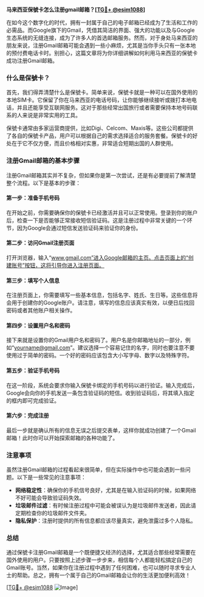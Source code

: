 **马来西亚保號卡怎么注册gmail邮箱？[[TG💪+ @esim1088](https://t.me/s/esim1088)]**

在如今这个数字化的时代，拥有一封属于自己的电子邮箱已经成为了生活和工作的必需品。而Google旗下的Gmail，凭借其简洁的界面、强大的功能以及与Google生态系统的无缝连接，成为了许多人的首选邮箱服务。然而，对于身处马来西亚的朋友来说，注册Gmail邮箱可能会遇到一些小麻烦，尤其是当你手头只有一张本地的预付费电话卡时。别担心，这篇文章将为你详细讲解如何利用马来西亚的保號卡成功注册Gmail邮箱。

### 什么是保號卡？

首先，我们得弄清楚什么是保號卡。简单来说，保號卡就是一种可以在国外使用的本地SIM卡。它保留了你在马来西亚的电话号码，让你能够继续接听或拨打本地电话，并且还能享受互联网服务。这对于那些经常出国旅行或者需要保持本地号码联系的人来说是非常实用的工具。

保號卡通常由多家运营商提供，比如Digi、Celcom、Maxis等。这些公司都提供了各自的保號卡产品，用户可以根据自己的需求选择适合的服务套餐。保號卡的好处在于它不仅方便，而且价格相对实惠，非常适合短期出国的人群使用。

### 注册Gmail邮箱的基本步骤

注册Gmail邮箱其实并不复杂，但如果你是第一次尝试，还是有必要提前了解清楚整个流程。以下是基本的步骤：

#### 第一步：准备手机号码

在开始之前，你需要确保你的保號卡已经激活并且可以正常使用。登录到你的账户后，检查一下是否能够正常接收短信验证码。这是注册过程中非常关键的一个环节，因为Google会通过短信发送验证码来验证你的身份。

#### 第二步：访问Gmail注册页面

打开浏览器，输入“www.gmail.com”进入Google邮箱的主页。点击页面上的“创建账号”按钮，这将引导你进入注册页面。

#### 第三步：填写个人信息

在注册页面上，你需要填写一些基本信息，包括名字、姓氏、生日等。这些信息将会用于创建你的Google账户。请注意，填写的信息应该真实有效，以便日后找回密码或者其他账户相关操作。

#### 第四步：设置用户名和密码

接下来就是设置你的Gmail用户名和密码了。用户名是你邮箱地址的一部分，例如“yourname@gmail.com”。建议选择一个容易记住的名字，同时也要注意不要使用过于简单的密码。一个好的密码应该包含大小写字母、数字以及特殊字符。

#### 第五步：验证手机号码

在这一阶段，系统会要求你输入保號卡绑定的手机号码以进行验证。输入完成后，Google会向你的手机发送一条包含验证码的短信。收到验证码后，将其填入指定的框内即可完成验证。

#### 第六步：完成注册

最后一步就是确认所有的信息无误之后提交表单，这样你就成功创建了一个Gmail邮箱！此时你可以开始探索邮箱的各种功能了。

### 注意事项

虽然注册Gmail邮箱的过程看起来很简单，但在实际操作中也可能会遇到一些问题。以下是一些常见的注意事项：

- **网络稳定性**：确保你的手机信号良好，尤其是在输入验证码的时候，如果网络不好可能会导致验证码失效。
- **垃圾邮件过滤**：有时候注册过程中可能会被误认为是垃圾邮件发送者，因此请定期检查你的垃圾邮件文件夹。
- **隐私保护**：注册时提供的所有信息都应该尽量真实，避免泄露过多个人隐私。

### 总结

通过保號卡注册Gmail邮箱是一个既便捷又经济的选择，尤其适合那些经常需要在国外使用的用户。只要按照上述步骤一步步来，相信每个人都能轻松搞定自己的Gmail账号。当然，如果你在注册过程中遇到了任何困难，也可以随时寻求专业人士的帮助。总之，拥有一个属于自己的Gmail邮箱会让你的生活更加便利高效！

[[TG💪+ @esim1088](https://t.me/s/esim1088) ![Image](https://i.postimg.cc/4NQfJmqS/Snipaste-2025-05-13-00-14-12.png)]